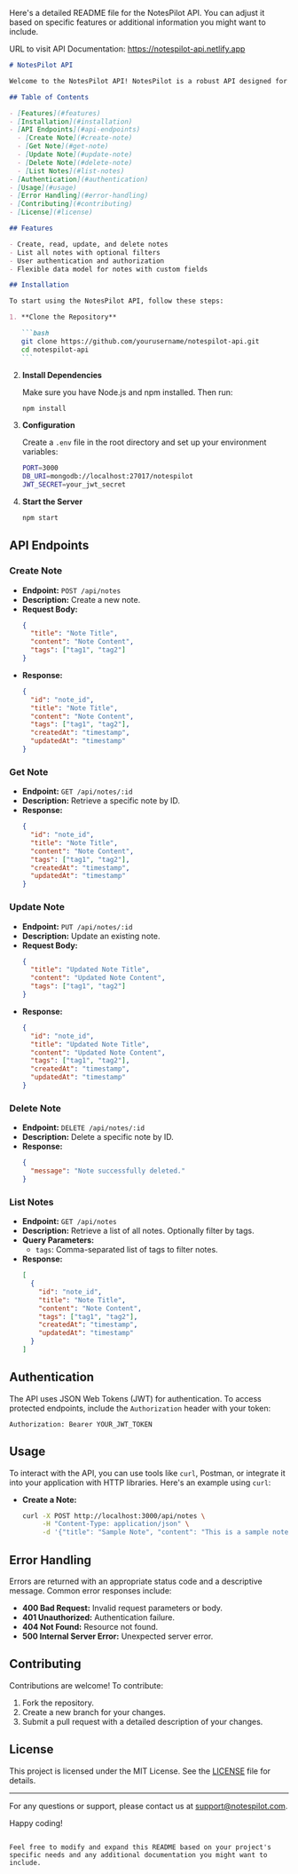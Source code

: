 Here's a detailed README file for the NotesPilot API. You can adjust it based on specific features or additional information you might want to include.

URL to visit API Documentation: https://notespilot-api.netlify.app

````markdown
# NotesPilot API

Welcome to the NotesPilot API! NotesPilot is a robust API designed for seamless note-taking and management. This API allows developers to integrate note-taking functionalities into their applications with ease.

## Table of Contents

- [Features](#features)
- [Installation](#installation)
- [API Endpoints](#api-endpoints)
  - [Create Note](#create-note)
  - [Get Note](#get-note)
  - [Update Note](#update-note)
  - [Delete Note](#delete-note)
  - [List Notes](#list-notes)
- [Authentication](#authentication)
- [Usage](#usage)
- [Error Handling](#error-handling)
- [Contributing](#contributing)
- [License](#license)

## Features

- Create, read, update, and delete notes
- List all notes with optional filters
- User authentication and authorization
- Flexible data model for notes with custom fields

## Installation

To start using the NotesPilot API, follow these steps:

1. **Clone the Repository**

   ```bash
   git clone https://github.com/yourusername/notespilot-api.git
   cd notespilot-api
   ```
````

2. **Install Dependencies**

   Make sure you have Node.js and npm installed. Then run:

   ```bash
   npm install
   ```

3. **Configuration**

   Create a `.env` file in the root directory and set up your environment variables:

   ```bash
   PORT=3000
   DB_URI=mongodb://localhost:27017/notespilot
   JWT_SECRET=your_jwt_secret
   ```

4. **Start the Server**

   ```bash
   npm start
   ```

## API Endpoints

### Create Note

- **Endpoint:** `POST /api/notes`
- **Description:** Create a new note.
- **Request Body:**
  ```json
  {
    "title": "Note Title",
    "content": "Note Content",
    "tags": ["tag1", "tag2"]
  }
  ```
- **Response:**
  ```json
  {
    "id": "note_id",
    "title": "Note Title",
    "content": "Note Content",
    "tags": ["tag1", "tag2"],
    "createdAt": "timestamp",
    "updatedAt": "timestamp"
  }
  ```

### Get Note

- **Endpoint:** `GET /api/notes/:id`
- **Description:** Retrieve a specific note by ID.
- **Response:**
  ```json
  {
    "id": "note_id",
    "title": "Note Title",
    "content": "Note Content",
    "tags": ["tag1", "tag2"],
    "createdAt": "timestamp",
    "updatedAt": "timestamp"
  }
  ```

### Update Note

- **Endpoint:** `PUT /api/notes/:id`
- **Description:** Update an existing note.
- **Request Body:**
  ```json
  {
    "title": "Updated Note Title",
    "content": "Updated Note Content",
    "tags": ["tag1", "tag2"]
  }
  ```
- **Response:**
  ```json
  {
    "id": "note_id",
    "title": "Updated Note Title",
    "content": "Updated Note Content",
    "tags": ["tag1", "tag2"],
    "createdAt": "timestamp",
    "updatedAt": "timestamp"
  }
  ```

### Delete Note

- **Endpoint:** `DELETE /api/notes/:id`
- **Description:** Delete a specific note by ID.
- **Response:**
  ```json
  {
    "message": "Note successfully deleted."
  }
  ```

### List Notes

- **Endpoint:** `GET /api/notes`
- **Description:** Retrieve a list of all notes. Optionally filter by tags.
- **Query Parameters:**
  - `tags`: Comma-separated list of tags to filter notes.
- **Response:**
  ```json
  [
    {
      "id": "note_id",
      "title": "Note Title",
      "content": "Note Content",
      "tags": ["tag1", "tag2"],
      "createdAt": "timestamp",
      "updatedAt": "timestamp"
    }
  ]
  ```

## Authentication

The API uses JSON Web Tokens (JWT) for authentication. To access protected endpoints, include the `Authorization` header with your token:

```http
Authorization: Bearer YOUR_JWT_TOKEN
```

## Usage

To interact with the API, you can use tools like `curl`, Postman, or integrate it into your application with HTTP libraries. Here's an example using `curl`:

- **Create a Note:**

  ```bash
  curl -X POST http://localhost:3000/api/notes \
       -H "Content-Type: application/json" \
       -d '{"title": "Sample Note", "content": "This is a sample note.", "tags": ["sample"]}'
  ```

## Error Handling

Errors are returned with an appropriate status code and a descriptive message. Common error responses include:

- **400 Bad Request:** Invalid request parameters or body.
- **401 Unauthorized:** Authentication failure.
- **404 Not Found:** Resource not found.
- **500 Internal Server Error:** Unexpected server error.

## Contributing

Contributions are welcome! To contribute:

1. Fork the repository.
2. Create a new branch for your changes.
3. Submit a pull request with a detailed description of your changes.

## License

This project is licensed under the MIT License. See the [LICENSE](LICENSE) file for details.

---

For any questions or support, please contact us at [support@notespilot.com](mailto:support@notespilot.com).

Happy coding!

```

Feel free to modify and expand this README based on your project's specific needs and any additional documentation you might want to include.
```
